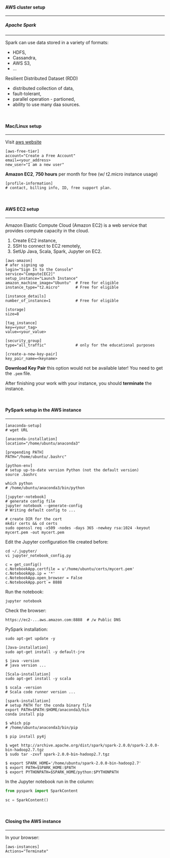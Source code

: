 #### AWS cluster setup

---

##### Apache Spark

---

Spark can use data stored in a variety of formats:
- HDFS,
- Cassandra,
- AWS S3,
- ...


Resilient Distributed Dataset (RDD)
- distributed collection of data,
- fault-tolerant,
- parallel operation - partioned,
- ability to use many daa sources.

<br>

#### Mac/Linux setup

---

Visit [aws website](https://aws.amazon.com/free)

```
[aws-free-tier]
account="Create a Free Account"
email=<your_address>
new_user="I am a new user"
```

**Amazon EC2**, **750 hours** per month for free (w/ t2.micro instance usage)

```
[profile-information]
# contact, billing info, ID, free support plan.
```

<br>

#### AWS EC2 setup

---

Amazon Elastic Compute Cloud (Amazon EC2) is a web service that provides compute
capacity in the cloud.

1. Create EC2 instance,
2. SSH to connect to EC2 remotely,
3. SetUp Java, Scala, Spark, Jupyter on EC2.

```
[aws-amazon]
# afer signing up
login="Sign In to the Console"
service="Compute[EC2]"
setup_instance="Launch Instance"
amazon_machine_image="Ubuntu"  # Free for eligible
instance_type="t2.micro"       # Free for eligible

[instance_details]
number_of_instance=1           # Free for eligible

[storage]
size=8

[tag_instance]
key=<your_tag>
value=<your_value>

[security_group]
type="all_traffic"             # only for the educational purposes

[create-a-new-key-pair]
key_pair_name=<keyname>
```

**Download Key Pair** this option would not be available later! You need to
get the `.pem` file.


After finishing your work with your instance, you should **terminate**
the instance.

<br>

#### PySpark setup in the AWS instance

---

```
[anaconda-setup]
# wget URL

[anaconda-installation]
location="/home/ubuntu/anaconda3"

[prepending PATH]
PATH="/home/ubuntu/.bashrc"

[python-env]
# setup up-to-date version Python (not the default version)
source .bashrc

which python
# /home/ubuntu/anaconda3/bin/python

[jupyter-notebook]
# generate config file
jupyter notebook --generate-config
# Writing default config to ...

# create DIR for the cert
mkdir certs && cd certs
sudo openssl req -x509 -nodes -days 365 -newkey rsa:1024 -keyout mycert.pem -out mycert.pem
```

Edit the Jupyter configuration file created before:
```
cd ~/.jupyter/
vi jupyter_notebook_config.py

c = get_config()
c.NotebookApp.certfile = u'/home/ubuntu/certs/mycert.pem'
c.NotebookApp.ip = '*'
c.NotebookApp.open_browser = False
c.NotebookApp.port = 8888
```

Run the notebook:
```
jupyter notebook
```

Check the browser:
```
https://ec2-...aws.amazon.com:8888  # /w Public DNS
```

PySpark installation:
```
sudo apt-get update -y

[Java-installation]
sudo apt-get install -y default-jre

$ java -version
# java version ...

[Scala-installation]
sudo apt-get install -y scala

$ scala -version
# Scala code runner version ...

[spark-installation]
# setup PATH for the conda binary file
export PATH=$PATH:$HOME/anaconda3/bin
conda install pip

$ which pip
# /home/ubuntu/anaconda3/bin/pip

$ pip install py4j

$ wget http://archive.apache.org/dist/spark/spark-2.0.0/spark-2.0.0-bin-hadoop2.7.tgz
$ sudo tar -zxvf spark-2.0.0-bin-hadoop2.7.tgz

$ export SPARK_HOME='/home/ubuntu/spark-2.0.0-bin-hadoop2.7'
$ export PATH=$SPARK_HOME:$PATH
$ export PYTHONPATH=$SPARK_HOME/python:$PYTHONPATH
```

In the Jupyter notebook run in the column:
```python
from pyspark import SparkContent

sc = SparkContent()
```

<br>

#### Closing the AWS instance

---

In your browser:
```
[aws-instances]
Actions="Terminate"
```

